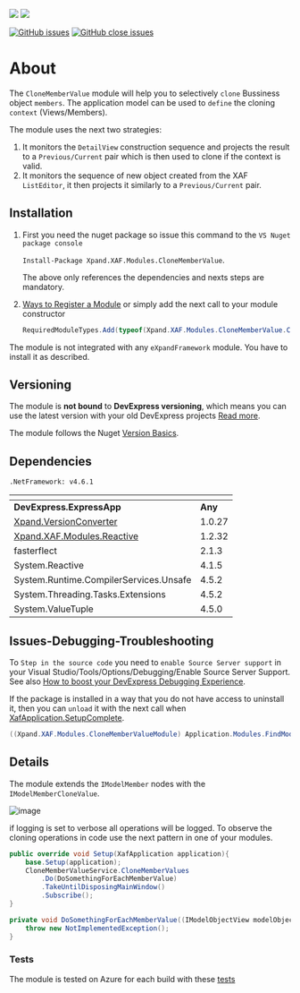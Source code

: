 ![](https://img.shields.io/nuget/v/Xpand.XAF.Modules.CloneMemberValue.svg?&style=flat) ![](https://img.shields.io/nuget/dt/Xpand.XAF.Modules.CloneMemberValue.svg?&style=flat)

[![GitHub issues](https://img.shields.io/github/issues/eXpandFramework/expand/CloneMemberValue.svg)](https://github.com/eXpandFramework/eXpand/issues?utf8=%E2%9C%93&q=is%3Aissue+is%3Aopen+sort%3Aupdated-desc+label%3AStandalone_xaf_modules+CloneMemberValue) [![GitHub close issues](https://img.shields.io/github/issues-closed/eXpandFramework/eXpand/CloneMemberValue.svg)](https://github.com/eXpandFramework/eXpand/issues?utf8=%E2%9C%93&q=is%3Aissue+is%3Aclosed+sort%3Aupdated-desc+label%3AStandalone_XAF_Modules+CloneMemberValue)
# About 

The `CloneMemberValue` module will help you to selectively `clone` Bussiness object `members`. The application model can be used to `define` the cloning `context` (Views/Members). 

The module uses the next two strategies:
1. It monitors the `DetailView` construction sequence and projects the result to a `Previous/Current` pair which is then used to clone if the context is valid.
2. It monitors the sequence of new object created from the XAF `ListEditor`, it then projects it similarly to a `Previous/Current` pair.
## Installation 
1. First you need the nuget package so issue this command to the `VS Nuget package console` 

   `Install-Package Xpand.XAF.Modules.CloneMemberValue`.

    The above only references the dependencies and nexts steps are mandatory.

2. [Ways to Register a Module](https://documentation.devexpress.com/eXpressAppFramework/118047/Concepts/Application-Solution-Components/Ways-to-Register-a-Module)
or simply add the next call to your module constructor
    ```cs
    RequiredModuleTypes.Add(typeof(Xpand.XAF.Modules.CloneMemberValue.CloneMemberValueModule));
    ```

The module is not integrated with any `eXpandFramework` module. You have to install it as described.

## Versioning
The module is **not bound** to **DevExpress versioning**, which means you can use the latest version with your old DevExpress projects [Read more](https://github.com/eXpandFramework/XAF/tree/master/tools/Xpand.VersionConverter).

The module follows the Nuget [Version Basics](https://docs.microsoft.com/en-us/nuget/reference/package-versioning#version-basics).
## Dependencies
`.NetFramework: v4.6.1`

|<!-- -->|<!-- -->
|----|----
|**DevExpress.ExpressApp**|**Any**
|[Xpand.VersionConverter](https://github.com/eXpandFramework/DevExpress.XAF/tree/master/tools/Xpand.VersionConverter)|1.0.27
 |[Xpand.XAF.Modules.Reactive](https://github.com/eXpandFramework/DevExpress.XAF/tree/master/src/Modules/Xpand.XAF.Modules.Reactive)|1.2.32
 |fasterflect|2.1.3
 |System.Reactive|4.1.5
 |System.Runtime.CompilerServices.Unsafe|4.5.2
 |System.Threading.Tasks.Extensions|4.5.2
 |System.ValueTuple|4.5.0

## Issues-Debugging-Troubleshooting

To `Step in the source code` you need to `enable Source Server support` in your Visual Studio/Tools/Options/Debugging/Enable Source Server Support. See also [How to boost your DevExpress Debugging Experience](https://github.com/eXpandFramework/DevExpress.XAF/wiki/How-to-boost-your-DevExpress-Debugging-Experience#1-index-the-symbols-to-your-custom-devexpresss-installation-location).

If the package is installed in a way that you do not have access to uninstall it, then you can `unload` it with the next call when [XafApplication.SetupComplete](https://docs.devexpress.com/eXpressAppFramework/DevExpress.ExpressApp.XafApplication.SetupComplete).
```ps1
((Xpand.XAF.Modules.CloneMemberValueModule) Application.Modules.FindModule(typeof(Xpand.XAF.Modules.CloneMemberValueModule))).Unload();
```
## Details
The module extends the `IModelMember` nodes with the `IModelMemberCloneValue`. 

![image](https://user-images.githubusercontent.com/159464/54979695-7bb5ec00-4fac-11e9-8373-b128982b8bc2.png)


if logging is set to verbose all operations will be logged. 
To observe the cloning operations in code use the next pattern in one of your modules.

```cs
public override void Setup(XafApplication application){
	base.Setup(application);
	CloneMemberValueService.CloneMemberValues
		.Do(DoSomethingForEachMemberValue)
		.TakeUntilDisposingMainWindow()
		.Subscribe();
}

private void DoSomethingForEachMemberValue((IModelObjectView modelObjectView, IMemberInfo MemberInfo, IObjectSpaceLink previousObject, IObjectSpaceLink currentObject) valueTuple){
	throw new NotImplementedException();
}
```


### Tests
The module is tested on Azure for each build with these [tests](https://github.com/eXpandFramework/Packages/tree/master/src/Tests/Modules/CloneMemberValue)
